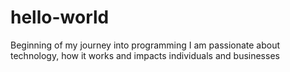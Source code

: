 # hello-world
Beginning of my journey into programming
I am passionate about technology, how it works and impacts individuals and businesses
